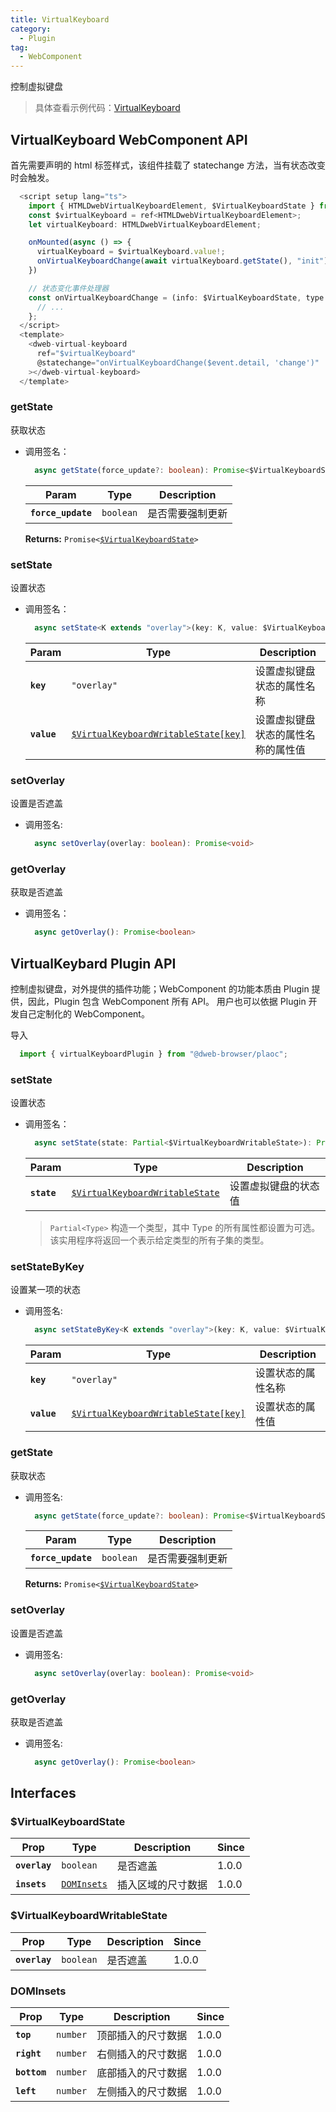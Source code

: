 ```yaml
---
title: VirtualKeyboard
category:
  - Plugin
tag:
  - WebComponent
---
```


控制虚拟键盘

> 具体查看示例代码：[VirtualKeyboard](https://github.com/BioforestChain/dweb_browser/blob/main/plaoc/demo/src/pages/VirtualKeyboard.vue)


## VirtualKeyboard WebComponent API

首先需要声明的 html 标签样式，该组件挂载了 statechange 方法，当有状态改变时会触发。

```ts
  <script setup lang="ts">
    import { HTMLDwebVirtualKeyboardElement, $VirtualKeyboardState } from "@dweb-browser/plaoc";
    const $virtualKeyboard = ref<HTMLDwebVirtualKeyboardElement>;
    let virtualKeyboard: HTMLDwebVirtualKeyboardElement;

    onMounted(async () => {
      virtualKeyboard = $virtualKeyboard.value!;
      onVirtualKeyboardChange(await virtualKeyboard.getState(), "init");
    })

    // 状态变化事件处理器
    const onVirtualKeyboardChange = (info: $VirtualKeyboardState, type: string) => {
      // ...
    };
  </script>
  <template>
    <dweb-virtual-keyboard
      ref="$virtualKeyboard"
      @statechange="onVirtualKeyboardChange($event.detail, 'change')"
    ></dweb-virtual-keyboard>
  </template>
```

### getState

  获取状态

  - 调用签名：

    ```ts
      async getState(force_update?: boolean): Promise<$VirtualKeyboardState>
    ```

    | Param              | Type                 | Description       |
    | ------------------ | -------------------- | ----------------- |
    | **`force_update`** | <code>boolean</code> | 是否需要强制更新     |

    **Returns:** <code>Promise&lt;<a href="#virtualkeyboardstate">$VirtualKeyboardState</a>&gt;</code>

### setState

  设置状态

  - 调用签名：

    ```ts
      async setState<K extends "overlay">(key: K, value: $VirtualKeyboardWritableState[K]): Promise<void>;
    ```

    | Param       | Type                 | Description       |
    | ----------- | -------------------- | ----------------- |
    | **`key`**   | <code>"overlay"</code> | 设置虚拟键盘状态的属性名称     |
    | **`value`** | <code><a href="#virtualkeyboardwritablestate">$VirtualKeyboardWritableState[key]</a></code> | 设置虚拟键盘状态的属性名称的属性值     |

### setOverlay

  设置是否遮盖

  - 调用签名:

    ```ts
      async setOverlay(overlay: boolean): Promise<void>
    ```

### getOverlay

  获取是否遮盖

  - 调用签名：

    ```ts
      async getOverlay(): Promise<boolean>
    ```


## VirtualKeybard Plugin API

  控制虚拟键盘，对外提供的插件功能；WebComponent 的功能本质由 Plugin 提供，因此，Plugin 包含 WebComponent 所有 API。
  用户也可以依据 Plugin 开发自己定制化的 WebComponent。

  导入

  ```ts
    import { virtualKeyboardPlugin } from "@dweb-browser/plaoc";
  ```

### setState

  设置状态

  - 调用签名：

    ```ts
      async setState(state: Partial<$VirtualKeyboardWritableState>): Promise<void>
    ```

    | Param       | Type                                                                                   | Description       |
    | ----------- | -------------------------------------------------------------------------------------- | ----------------- |
    | **`state`** | <code><a href="#virtualkeyboardwritablestate">$VirtualKeyboardWritableState</a></code> | 设置虚拟键盘的状态值 |

    > `Partial<Type>` 构造一个类型，其中 Type 的所有属性都设置为可选。该实用程序将返回一个表示给定类型的所有子集的类型。

### setStateByKey

  设置某一项的状态

  - 调用签名:

    ```ts
      async setStateByKey<K extends "overlay">(key: K, value: $VirtualKeyboardWritableState[K]): Promise<void>
    ```

    | Param       | Type                                                                            | Description            |
    | ----------- | ------------------------------------------------------------------------------- | ---------------------- |
    | **`key`**   | <code>"overlay"</code>                                                                      | 设置状态的属性名称 |
    | **`value`** | <code><a href="#virtualkeyboardwritablestate">$VirtualKeyboardWritableState[key]</a></code> | 设置状态的属性值   |

### getState

  获取状态

  - 调用签名:

    ```ts
      async getState(force_update?: boolean): Promise<$VirtualKeyboardState>
    ```

    | Param              | Type                 | Description       |
    | ------------------ | -------------------- | ----------------- |
    | **`force_update`** | <code>boolean</code> | 是否需要强制更新     |

    **Returns:** <code>Promise&lt;<a href="#virtualkeyboardstate">$VirtualKeyboardState</a>&gt;</code>


### setOverlay

  设置是否遮盖

  - 调用签名:

    ```ts
      async setOverlay(overlay: boolean): Promise<void>
    ```

### getOverlay

  获取是否遮盖

  - 调用签名:

    ```ts
      async getOverlay(): Promise<boolean>
    ```

## Interfaces

  ### $VirtualKeyboardState

  | Prop          | Type                                             | Description        | Since |
  | ------------- | ------------------------------------------------ | ------------------ | ----- |
  | **`overlay`** | <code>boolean</code>                             | 是否遮盖            | 1.0.0 |
  | **`insets`**  | <code><a href="#dominsets">DOMInsets</a></code>  | 插入区域的尺寸数据    | 1.0.0 |


### $VirtualKeyboardWritableState

  | Prop          | Type                                             | Description        | Since |
  | ------------- | ------------------------------------------------ | ------------------ | ----- |
  | **`overlay`** | <code>boolean</code>                             | 是否遮盖            | 1.0.0 |
 
### DOMInsets

  | Prop                | Type                                            | Description           | Since |
  | ------------------- | ----------------------------------------------- | --------------------- | ----- |
  | **`top`**           | <code>number</code>                             | 顶部插入的尺寸数据       | 1.0.0 |
  | **`right`**         | <code>number</code>                             | 右侧插入的尺寸数据       | 1.0.0 |
  | **`bottom`**        | <code>number</code>                             | 底部插入的尺寸数据       | 1.0.0 |
  | **`left`**          | <code>number</code>                             | 左侧插入的尺寸数据       | 1.0.0 |

 
